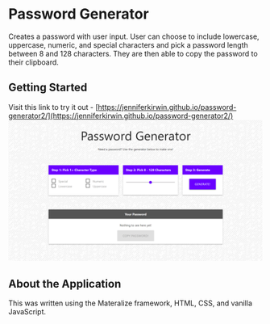 # Password Generator
Creates a password with user input. User can choose to include lowercase, uppercase, numeric, and special characters and pick a password length between 8 and 128 characters. They are then able to copy the password to their clipboard.

## Getting Started
Visit this link to try it out - [https://jenniferkirwin.github.io/password-generator2/](https://jenniferkirwin.github.io/password-generator2/)
![Password Generator](/images/screenshot.png)

## About the Application
This was written using the Materalize framework, HTML, CSS, and vanilla JavaScript.